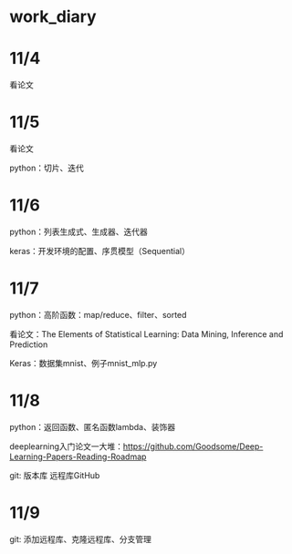 # work_diary

# 11/4

看论文


# 11/5

看论文

python：切片、迭代


# 11/6

python：列表生成式、生成器、迭代器

keras：开发环境的配置、序贯模型（Sequential）


# 11/7

python：高阶函数：map/reduce、filter、sorted

看论文：The Elements of Statistical Learning: Data Mining, Inference and Prediction

Keras：数据集mnist、例子mnist_mlp.py


# 11/8

python：返回函数、匿名函数lambda、装饰器

deeplearning入门论文一大堆：https://github.com/Goodsome/Deep-Learning-Papers-Reading-Roadmap

git: 版本库 远程库GitHub

# 11/9

git: 添加远程库、克隆远程库、分支管理
